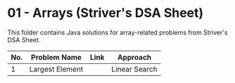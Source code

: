 # 01 - Arrays (Striver's DSA Sheet)

This folder contains Java solutions for array-related problems from Striver's DSA Sheet.

| No. | Problem Name       | Link | Approach     |
|-----|--------------------|------|--------------|
| 1   | Largest Element    |      | Linear Search |

